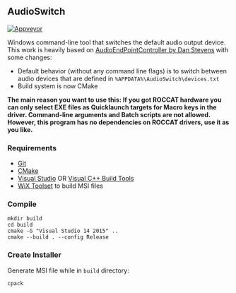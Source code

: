 ## AudioSwitch

[![Appveyor](https://ci.appveyor.com/api/projects/status/github/syxolk/audioswitch?svg=true)](https://ci.appveyor.com/project/syxolk/audioswitch)

Windows command-line tool that switches the default audio output device.
This work is heavily based on [AudioEndPointController by Dan Stevens](https://github.com/DanStevens/AudioEndPointController) with some
changes:
- Default behavior (without any command line flags) is to switch between audio
  devices that are defined in `%APPDATA%\AudioSwitch\devices.txt`
- Build system is now CMake

**The main reason you want to use this: If you got ROCCAT hardware you
can only select EXE files as Quicklaunch targets for Macro keys in the driver.
Command-line arguments and Batch scripts are not allowed. However, this program
has no dependencies on ROCCAT drivers, use it as you like.**

### Requirements
- [Git](https://git-scm.com/downloads)
- [CMake](https://cmake.org/download/)
- [Visual Studio](https://www.visualstudio.com/de-de/products/visual-studio-express-vs)
  OR [Visual C++ Build Tools](http://landinghub.visualstudio.com/visual-cpp-build-tools)
- [WiX Toolset](http://wixtoolset.org/releases/) to build MSI files

### Compile
```
mkdir build
cd build
cmake -G "Visual Studio 14 2015" ..
cmake --build . --config Release
```

### Create Installer
Generate MSI file while in `build` directory:
```
cpack
```
